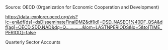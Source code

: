 Source: OECD (Organization for Economic Cooperation and Development)

https://data-explorer.oecd.org/vis?lc=en&df[ds]=dsDisseminateFinalDMZ&df[id]=DSD_NASEC1%40DF_QSA&df[ag]=OECD.SDD.NAD&dq=Q.............&lom=LASTNPERIODS&lo=5&to[TIME_PERIOD]=false

Quarterly Sector Accounts
